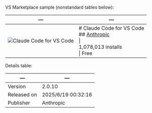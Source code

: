 VS Marketplace sample (nonstandard tables below):

| — | — |
| --- | --- |
| ![Claude Code for VS Code](https://example.com/icon.png) | # Claude Code for VS Code<br>## [Anthropic](chrome-extension://hjgbehelkepoedbdpdegbedghndjmgnm/test/index.html#)<br>\|<br>1,078,013 installs<br>\| Free |

Details table:

| — | — |
| --- | --- |
| Version | 2.0.10 |
| Released on | 2025/6/19 00:32:16 |
| Publisher | Anthropic |